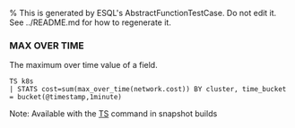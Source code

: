 % This is generated by ESQL's AbstractFunctionTestCase. Do not edit it. See ../README.md for how to regenerate it.

### MAX OVER TIME
The maximum over time value of a field.

```esql
TS k8s
| STATS cost=sum(max_over_time(network.cost)) BY cluster, time_bucket = bucket(@timestamp,1minute)
```
Note: Available with the [TS](https://www.elastic.co/docs/reference/query-languages/esql/commands/source-commands#esql-ts) command in snapshot builds
